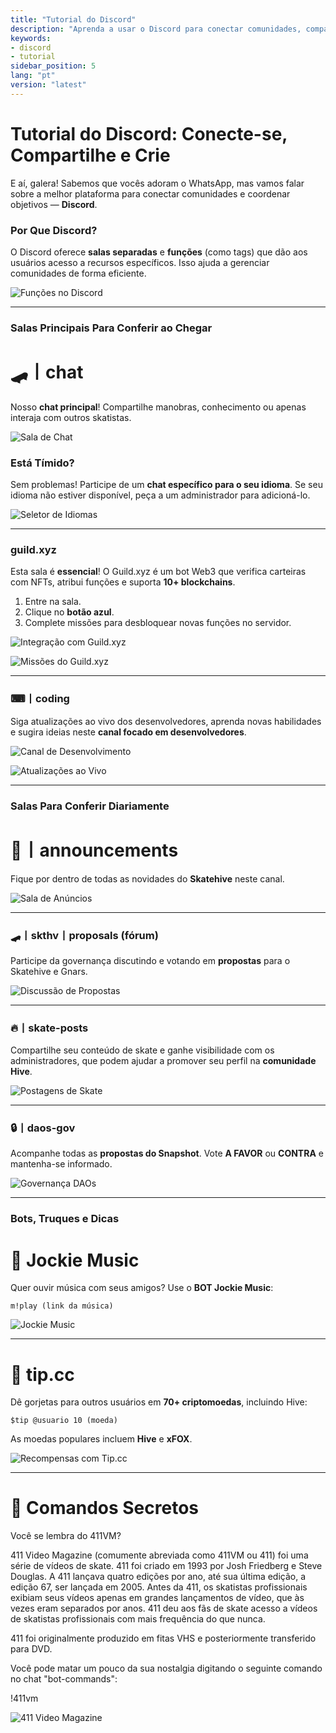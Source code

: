 ```yaml
---
title: "Tutorial do Discord"  
description: "Aprenda a usar o Discord para conectar comunidades, compartilhar conteúdo e organizar interações com os outros membros do Skatehive."  
keywords: 
- discord
- tutorial
sidebar_position: 5  
lang: "pt"
version: "latest"
---
```


# Tutorial do Discord: Conecte-se, Compartilhe e Crie  

E aí, galera! Sabemos que vocês adoram o WhatsApp, mas vamos falar sobre a melhor plataforma para conectar comunidades e coordenar objetivos — **Discord**.  

### Por Que Discord?  

O Discord oferece **salas separadas** e **funções** (como tags) que dão aos usuários acesso a recursos específicos. Isso ajuda a gerenciar comunidades de forma eficiente.  

![Funções no Discord](https://i.ibb.co/Kmw10pC/imagem-2023-11-25-221718290.png)  

---

### Salas Principais Para Conferir ao Chegar  

# 🛹丨chat  
Nosso **chat principal**! Compartilhe manobras, conhecimento ou apenas interaja com outros skatistas.  

![Sala de Chat](https://i.ibb.co/z8tB9j2/imagem-2023-11-25-222919058.png)  

### Está Tímido?  
Sem problemas! Participe de um **chat específico para o seu idioma**. Se seu idioma não estiver disponível, peça a um administrador para adicioná-lo.  

![Seletor de Idiomas](https://i.ibb.co/GFsdM2c/imagem-2023-11-25-232705978.png)  

---

### guild.xyz  
Esta sala é **essencial**! O Guild.xyz é um bot Web3 que verifica carteiras com NFTs, atribui funções e suporta **10+ blockchains**.  

1. Entre na sala.  
2. Clique no **botão azul**.  
3. Complete missões para desbloquear novas funções no servidor.  

![Integração com Guild.xyz](https://i.ibb.co/42NnzMd/imagem-2023-11-25-224820010.png)  

![Missões do Guild.xyz](https://i.ibb.co/rsc6FSk/imagem-2023-11-25-225052029.png)  

---

### ⌨丨coding  
Siga atualizações ao vivo dos desenvolvedores, aprenda novas habilidades e sugira ideias neste **canal focado em desenvolvedores**.  

![Canal de Desenvolvimento](https://i.ibb.co/Hgpjwkj/imagem-2023-11-25-223520386.png)  

![Atualizações ao Vivo](https://i.ibb.co/3ztxLHb/imagem-2023-11-25-223652454.png)  

---

### Salas Para Conferir Diariamente  

# 📢丨announcements  
Fique por dentro de todas as novidades do **Skatehive** neste canal.  

![Sala de Anúncios](https://i.ibb.co/5Y99ZZJ/imagem-2023-11-25-225554435.png)  

---

### 🛹丨skthv丨proposals (fórum)  
Participe da governança discutindo e votando em **propostas** para o Skatehive e Gnars.  

![Discussão de Propostas](https://i.ibb.co/FHys3rZ/imagem-2023-11-25-225821464.png)  

---

### 🔥丨skate-posts  
Compartilhe seu conteúdo de skate e ganhe visibilidade com os administradores, que podem ajudar a promover seu perfil na **comunidade Hive**.  

![Postagens de Skate](https://i.ibb.co/qd12PK1/imagem-2023-11-25-230156776.png)  

---

### 🔒丨daos-gov  
Acompanhe todas as **propostas do Snapshot**. Vote **A FAVOR** ou **CONTRA** e mantenha-se informado.  

![Governança DAOs](https://i.ibb.co/VHqhjyH/imagem-2023-11-25-230404565.png)  

---

### Bots, Truques e Dicas  

# 🎵 Jockie Music  
Quer ouvir música com seus amigos? Use o **BOT Jockie Music**:  

```m!play (link da música)```  

![Jockie Music](https://i.ibb.co/BPzQZ8d/imagem-2023-11-25-230819681.png)  

---

# 💸 tip.cc  
Dê gorjetas para outros usuários em **70+ criptomoedas**, incluindo Hive:  

```$tip @usuario 10 (moeda)```  

As moedas populares incluem **Hive** e **xFOX**.  

![Recompensas com Tip.cc](https://i.ibb.co/NTSnsLc/imagem-2023-11-25-231444533.png)  

---

# 🎥 Comandos Secretos  
Você se lembra do 411VM?

411 Video Magazine (comumente abreviada como 411VM ou 411) foi uma série de vídeos de skate. 411 foi criado em 1993 por Josh Friedberg e Steve Douglas. A 411 lançava quatro edições por ano, até sua última edição, a edição 67, ser lançada em 2005. Antes da 411, os skatistas profissionais exibiam seus vídeos apenas em grandes lançamentos de vídeo, que às vezes eram separados por anos. 411 deu aos fãs de skate acesso a vídeos de skatistas profissionais com mais frequência do que nunca.

411 foi originalmente produzido em fitas VHS e posteriormente transferido para DVD.

Você pode matar um pouco da sua nostalgia digitando o seguinte comando no chat "bot-commands":

!411vm 

![411 Video Magazine](https://i.ibb.co/dKk7G70/imagem-2023-11-25-233029667.png)  

